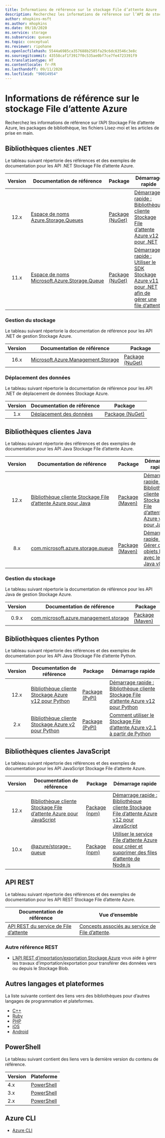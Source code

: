 ```yaml
---
title: Informations de référence sur le stockage File d’attente Azure
description: Recherchez les informations de référence sur l’API de stockage File d'attente Azure, les fichiers Lisez-moi et les packages de bibliothèque de client.
author: mhopkins-msft
ms.author: mhopkins
ms.date: 09/10/2020
ms.service: storage
ms.subservice: queues
ms.topic: conceptual
ms.reviewer: ripohane
ms.openlocfilehash: 5544a6985ca357688b2585fa29c6dc63546c3e8c
ms.sourcegitcommit: 43558caf1f3917f0c535ae0bf7ce7fe4723391f9
ms.translationtype: HT
ms.contentlocale: fr-FR
ms.lasthandoff: 09/11/2020
ms.locfileid: "90014954"
---
```

# <a name="azure-queue-storage-reference"></a>Informations de référence sur le stockage File d’attente Azure

Recherchez les informations de référence sur l’API Stockage File d’attente Azure, les packages de bibliothèque, les fichiers Lisez-moi et les articles de prise en main.

## <a name="net-client-libraries"></a>Bibliothèques clientes .NET

Le tableau suivant répertorie des références et des exemples de documentation pour les API .NET Stockage File d’attente Azure.

|  Version  | Documentation de référence | Package | Démarrage rapide |
| :-------: | ----------------------- | ------- | ---------- |
| 12.x | [Espace de noms Azure.Storage.Queues](/dotnet/api/azure.storage.queues) | [Package (NuGet)](https://www.nuget.org/packages/Azure.Storage.Queues/) | [Démarrage rapide : Bibliothèque cliente Stockage File d’attente Azure v12 pour .NET](/azure/storage/queues/storage-quickstart-queues-dotnet) |
| 11.x | [Espace de noms Microsoft.Azure.Storage.Queue](/dotnet/api/microsoft.azure.storage.queue) | [Package (NuGet)](https://www.nuget.org/packages/Microsoft.Azure.Storage.Queue/) | [Démarrage rapide : Utiliser le SDK Stockage Azure v11 pour .NET afin de gérer une file d’attente](/azure/storage/queues/storage-quickstart-queues-dotnet-legacy) |

### <a name="storage-management"></a>Gestion du stockage

Le tableau suivant répertorie la documentation de référence pour les API .NET de gestion Stockage Azure.

|  Version  | Documentation de référence | Package |
| :-------: | ----------------------- | ------- |
| 16.x | [Microsoft.Azure.Management.Storage](/dotnet/api/microsoft.azure.management.storage) | [Package (NuGet)](https://www.nuget.org/packages/Microsoft.Azure.Management.Storage/) |

### <a name="data-movement"></a>Déplacement des données

Le tableau suivant répertorie la documentation de référence pour les API .NET de déplacement de données Stockage Azure.

|  Version  | Documentation de référence | Package |
| :-------: | ----------------------- | ------- |
| 1.x | [Déplacement des données](/dotnet/api/microsoft.azure.storage.datamovement) | [Package (NuGet)](https://www.nuget.org/packages/Microsoft.Azure.Storage.DataMovement/) |

## <a name="java-client-libraries"></a>Bibliothèques clientes Java

Le tableau suivant répertorie des références et des exemples de documentation pour les API Java Stockage File d’attente Azure.

|  Version  | Documentation de référence | Package | Démarrage rapide |
| :-------: | ----------------------- | ------- | ---------- |
| 12.x | [Bibliothèque cliente Stockage File d’attente Azure pour Java](/java/api/overview/azure/storage-queue-readme) | [Package (Maven)](https://mvnrepository.com/artifact/com.azure/azure-storage-queue) | [Démarrage rapide : Bibliothèque cliente Stockage File d’attente Azure v12 pour Java](/azure/storage/queues/storage-quickstart-queues-java) |
| 8.x | [com.microsoft.azure.storage.queue](/java/api/com.microsoft.azure.storage.queue) | [Package (Maven)](https://mvnrepository.com/artifact/com.microsoft.azure/azure-storage) | [Démarrage rapide : Gérer des objets blob avec le SDK Java v8](/azure/storage/blobs/storage-quickstart-blobs-java-legacy) |

### <a name="storage-management"></a>Gestion du stockage

Le tableau suivant répertorie la documentation de référence pour les API Java de gestion Stockage Azure.

|  Version  | Documentation de référence | Package |
| :-------: | ----------------------- | ------- |
| 0.9.x | [com.microsoft.azure.management.storage](/java/api/overview/azure/storage/management) | [Package (Maven)](https://mvnrepository.com/artifact/com.microsoft.azure/azure-svc-mgmt-storage) |

## <a name="python-client-libraries"></a>Bibliothèques clientes Python

Le tableau suivant répertorie des références et des exemples de documentation pour les API Java Stockage File d’attente Python.

|  Version  | Documentation de référence | Package | Démarrage rapide |
| :-------: | ----------------------- | ------- | ---------- |
| 12.x | [Bibliothèque cliente Stockage Azure v12 pour Python](/azure/developer/python/sdk/storage/overview) | [Package (PyPI)](https://pypi.org/project/azure-storage-queue/) | [Démarrage rapide : Bibliothèque cliente Stockage File d’attente Azure v12 pour Python](/azure/storage/queues/storage-quickstart-queues-python) |
| 2.x | [Bibliothèque cliente Stockage Azure v2 pour Python](/azure/developer/python/sdk/storage/overview?view=storage-py-v2&preserve-view=true) | [Package (PyPI)](https://pypi.org/project/azure-storage-queue/2.1.0/) | [Comment utiliser le Stockage File d’attente Azure v2.1 à partir de Python](/azure/storage/queues/storage-python-how-to-use-queue-storage) |

## <a name="javascript-client-libraries"></a>Bibliothèques clientes JavaScript

Le tableau suivant répertorie des références et des exemples de documentation pour les API JavaScript Stockage File d’attente Azure.

|  Version  | Documentation de référence | Package | Démarrage rapide |
| :-------: | ----------------------- | ------- | ---------- |
| 12.x | [Bibliothèque cliente Stockage File d’attente Azure pour JavaScript](/javascript/api/overview/azure/storage-queue-readme) | [Package (npm)](https://www.npmjs.com/package/@azure/storage-queue) | [Démarrage rapide : Bibliothèque cliente Stockage File d’attente Azure v12 pour JavaScript](/azure/storage/queues/storage-quickstart-queues-nodejs) |
| 10.x | [@azure/storage-queue](/javascript/api/@azure/storage-queue/?view=azure-node-legacy&preserve-view=true) | [Package (npm)](https://www.npmjs.com/package/@azure/storage-queue/v/10.3.0) | [Utiliser le service File d’attente Azure pour créer et supprimer des files d’attente de Node.js](/azure/storage/queues/storage-nodejs-how-to-use-queues) |

## <a name="rest-apis"></a>API REST

Le tableau suivant répertorie des références et des exemples de documentation pour les API REST Stockage File d’attente Azure.

| Documentation de référence | Vue d’ensemble |
| ----------------------- | -------- |
| [API REST du service de File d’attente](/rest/api/storageservices/queue-service-rest-api) | [Concepts associés au service de File d’attente](/rest/api/storageservices/queue-service-concepts). |

### <a name="other-rest-reference"></a>Autre référence REST

- [L’API REST d’importation/exportation Stockage Azure](/rest/api/storageimportexport/) vous aide à gérer les travaux d’importation/exportation pour transférer des données vers ou depuis le Stockage Blob.

## <a name="other-languages-and-platforms"></a>Autres langages et plateformes

La liste suivante contient des liens vers des bibliothèques pour d’autres langages de programmation et plateformes.

- [C++](https://azure.github.io/azure-storage-cpp)
- [Ruby](https://azure.github.io/azure-storage-ruby)
- [PHP](https://azure.github.io/azure-storage-php/)
- [iOS](https://azure.github.io/azure-storage-ios/)
- [Android](https://azure.github.io/azure-storage-android)

## <a name="powershell"></a>PowerShell

Le tableau suivant contient des liens vers la dernière version du contenu de référence.

| Version | Plateforme |
| ------- | -------- |
|  4.x  | [PowerShell](/powershell/module/az.storage/?view=azps-4.6.1&preserve-view=true) |
|  3.x  | [PowerShell](/powershell/module/az.storage/?view=azps-3.8.0&preserve-view=true) |
|  2.x  | [PowerShell](/powershell/module/az.storage/?view=azps-2.8.0&preserve-view=true) |

## <a name="azure-cli"></a>Azure CLI

- [Azure CLI](/cli/azure/storage)
